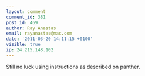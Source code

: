 ```yaml
---
layout: comment
comment_id: 381
post_id: 469
author: Ray Anastas
email: rayanastas@mac.com
date: '2011-03-20 14:11:15 +0100'
visible: true
ip: 24.215.148.102
---
```

Still no luck using instructions as described on panther.
